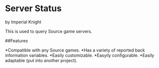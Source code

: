 # Server Status
by Imperial Knight


This is used to query Source game servers.


##Features

*Compatible with any Source games.
*Has a variety of reported back information variables.
*Easily customizable.
*Easyily configurable.
*Easily adaptable (put into another project).
